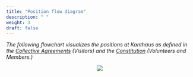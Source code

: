 ```yaml
---
title: "Position flow diagram"
description: " "
weight: 3
draft: false
---
```

_The following flowchart visualizes the positions at Kanthaus as defined in the [Collective Agreements](https://kanthaus.online/en/docs/collectiveagreements/) (Visitors) and the [Constitution](https://kanthaus.online/en/docs/constitution/) (Volunteers and Members.)_

<div style="display: flex; flex-wrap: wrap; justify-content: space-around;">
  <img src="/pics/currentPositionFlow.svg" />
</div>
<br></br>
